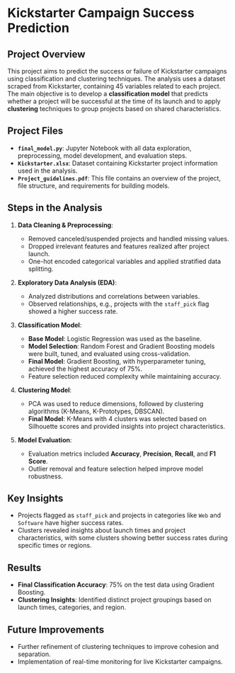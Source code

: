# Kickstarter Campaign Success Prediction

## Project Overview

This project aims to predict the success or failure of Kickstarter campaigns using classification and clustering techniques. The analysis uses a dataset scraped from Kickstarter, containing 45 variables related to each project. The main objective is to develop a **classification model** that predicts whether a project will be successful at the time of its launch and to apply **clustering** techniques to group projects based on shared characteristics.

## Project Files

- **`final_model.py`**: Jupyter Notebook with all data exploration, preprocessing, model development, and evaluation steps.
- **`Kickstarter.xlsx`**: Dataset containing Kickstarter project information used in the analysis.
- **`Project_guidelines.pdf`**: This file contains an overview of the project, file structure, and requirements for building models.

## Steps in the Analysis

1. **Data Cleaning & Preprocessing**:
   - Removed canceled/suspended projects and handled missing values.
   - Dropped irrelevant features and features realized after project launch.
   - One-hot encoded categorical variables and applied stratified data splitting.

2. **Exploratory Data Analysis (EDA)**:
   - Analyzed distributions and correlations between variables.
   - Observed relationships, e.g., projects with the `staff_pick` flag showed a higher success rate.

3. **Classification Model**:
   - **Base Model**: Logistic Regression was used as the baseline.
   - **Model Selection**: Random Forest and Gradient Boosting models were built, tuned, and evaluated using cross-validation.
   - **Final Model**: Gradient Boosting, with hyperparameter tuning, achieved the highest accuracy of 75%.
   - Feature selection reduced complexity while maintaining accuracy.

4. **Clustering Model**:
   - PCA was used to reduce dimensions, followed by clustering algorithms (K-Means, K-Prototypes, DBSCAN).
   - **Final Model**: K-Means with 4 clusters was selected based on Silhouette scores and provided insights into project characteristics.

5. **Model Evaluation**:
   - Evaluation metrics included **Accuracy**, **Precision**, **Recall**, and **F1 Score**.
   - Outlier removal and feature selection helped improve model robustness.

## Key Insights

- Projects flagged as `staff_pick` and projects in categories like `Web` and `Software` have higher success rates.
- Clusters revealed insights about launch times and project characteristics, with some clusters showing better success rates during specific times or regions.

## Results

- **Final Classification Accuracy**: 75% on the test data using Gradient Boosting.
- **Clustering Insights**: Identified distinct project groupings based on launch times, categories, and region.

## Future Improvements

- Further refinement of clustering techniques to improve cohesion and separation.
- Implementation of real-time monitoring for live Kickstarter campaigns.

